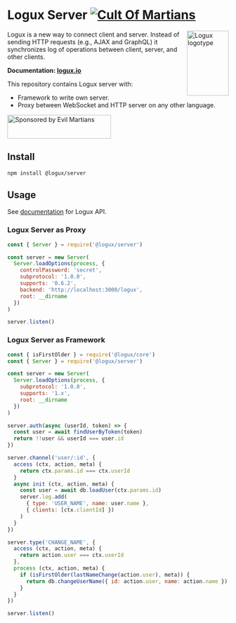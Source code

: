 # Logux Server [![Cult Of Martians][cult-img]][cult]

<img align="right" width="95" height="148" title="Logux logotype"
     src="https://logux.io/logotype.svg">

Logux is a new way to connect client and server. Instead of sending
HTTP requests (e.g., AJAX and GraphQL) it synchronizes log of operations
between client, server, and other clients.

**Documentation: [logux.io]**

This repository contains Logux server with:

* Framework to write own server.
* Proxy between WebSocket and HTTP server on any other language.

<a href="https://evilmartians.com/?utm_source=logux-server">
  <img src="https://evilmartians.com/badges/sponsored-by-evil-martians.svg"
       alt="Sponsored by Evil Martians" width="236" height="54">
</a>

[logux.io]: https://logux.io/
[cult-img]: http://cultofmartians.com/assets/badges/badge.svg
[cult]: http://cultofmartians.com/done.html


## Install

```sh
npm install @logux/server
```

## Usage

See [documentation] for Logux API.

### Logux Server as Proxy

```js
const { Server } = require('@logux/server')

const server = new Server(
  Server.loadOptions(process, {
    controlPassword: 'secret',
    subprotocol: '1.0.0',
    supports: '0.6.2',
    backend: 'http://localhost:3000/logux',
    root: __dirname
  })
)

server.listen()
```


### Logux Server as Framework

```js
const { isFirstOlder } = require('@logux/core')
const { Server } = require('@logux/server')

const server = new Server(
  Server.loadOptions(process, {
    subprotocol: '1.0.0',
    supports: '1.x',
    root: __dirname
  })
)

server.auth(async (userId, token) => {
  const user = await findUserByToken(token)
  return !!user && userId === user.id
})

server.channel('user/:id', {
  access (ctx, action, meta) {
    return ctx.params.id === ctx.userId
  }
  async init (ctx, action, meta) {
    const user = await db.loadUser(ctx.params.id)
    server.log.add(
      { type: 'USER_NAME', name: user.name },
      { clients: [ctx.clientId] })
    )
  }
})

server.type('CHANGE_NAME', {
  access (ctx, action, meta) {
    return action.user === ctx.userId
  },
  process (ctx, action, meta) {
    if (isFirstOlder(lastNameChange(action.user), meta)) {
      return db.changeUserName({ id: action.user, name: action.name })
    }
  }
})

server.listen()
```

[documentation]: https://github.com/logux/logux
